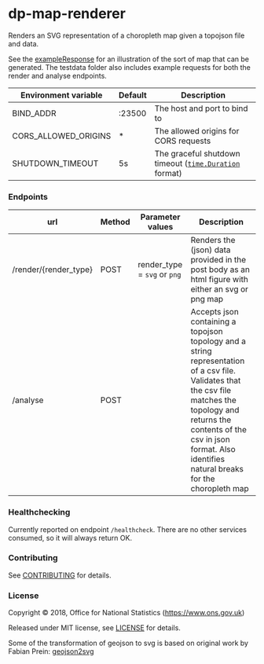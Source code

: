 dp-map-renderer
================

Renders an SVG representation of a choropleth map given a topojson file and data.

See the [exampleResponse](testdata/exampleResponse.html) for an illustration of the sort of map that can be generated.
The testdata folder also includes example requests for both the render and analyse endpoints.


| Environment variable       | Default                  | Description                                            |
| -------------------------- | ------------------------ | -----------                                            |
| BIND_ADDR                  | :23500                   | The host and port to bind to                           |
| CORS_ALLOWED_ORIGINS       | *                        | The allowed origins for CORS requests                  |
| SHUTDOWN_TIMEOUT           | 5s                       | The graceful shutdown timeout ([`time.Duration`](https://golang.org/pkg/time/#Duration) format) |

### Endpoints

| url                   | Method | Parameter values             | Description                                                                                                                                                                                                                                       |
| ---                   | ------ | ----------------             | -----------                                                                                                                                                                                                                                       |
| /render/{render_type} | POST   | render_type = `svg` or `png` | Renders the (json) data provided in the post body as an html figure with either an svg or png map                                                                                                                                                    |
| /analyse              | POST   |                              | Accepts json containing a topojson topology and a string representation of a csv file. Validates that the csv file matches the topology and returns the contents of the csv in json format. Also identifies natural breaks for the choropleth map |

### Healthchecking

Currently reported on endpoint `/healthcheck`. There are no other services consumed, so it will always return OK.

### Contributing

See [CONTRIBUTING](CONTRIBUTING.md) for details.

### License

Copyright © 2018, Office for National Statistics (https://www.ons.gov.uk)

Released under MIT license, see [LICENSE](LICENSE.md) for details.

Some of the transformation of geojson to svg is based on original work by Fabian Prein: [geojson2svg](https://github.com/fapian/geojson2svg)